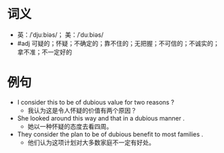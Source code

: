 # 词义
- 英：/ˈdjuːbiəs/； 美：/ˈduːbiəs/
- #adj 可疑的；怀疑；不确定的；靠不住的；无把握；不可信的；不诚实的；拿不准；不一定好的
# 例句
- I consider this to be of dubious value for two reasons ?
	- 我认为这是令人怀疑的价值有两个原因？
- She looked around this way and that in a dubious manner .
	- 她以一种怀疑的态度去看四周。
- They consider the plan to be of dubious benefit to most families .
	- 他们认为这项计划对大多数家庭不一定有好处。
